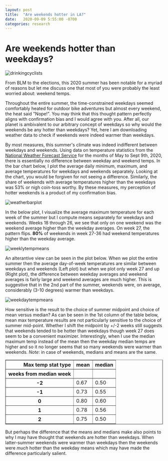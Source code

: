 ```yaml
---
layout: post
title:  "Are weekends hotter in LA?"
date:   2020-09-09 5:55:00 -0700
categories: research
---
```



# Are weekends hotter than weekdays? 

![drinkingcyclists](/drinking.png)

From BLM to the elections, this 2020 summer has been notable for a myriad of reasons but let me discuss one that most of you were probably the least worried about: weekend temps. 


Throughout the entire summer, the time-constrained weekdays seemed comfortably heated for outdoor bike adventures but almost every weekend, the heat said "Nope!". You may think that this thought pattern perfectly aligns with confirmation bias and I would agree with you. After all, our planet is ambivalent to our arbitrary concept of weekdays so why would the weekends be any hotter than weekdays? Yet, here I am downloading weather data to check if weekends were indeed warmer than weekdays. 


By most measures, this summer's climate was indeed indifferent between weekdays and weekends. Using data on temperature statistics from the [National Weather Forecast Service](https://w2.weather.gov/climate/xmacis.php?wfo=lox) for the months of May to Sept 9th, 2020, there is essentially no difference between weekday and weekend temps. In the bar chart below, I plot the average daily minimum, maximum, and average temperatures for weekdays and weekends separately. Looking at the chart, you would be forgiven for not seeing a difference. Similarly, the share of weekends with average temperatures higher than the weekdays was 53\% or nigh coin-toss worthy. By these measures, my perception of hotter weekends is a product of my confirmation bias. 

![weatherbarplot](/weatherbarplot.png)

In the below plot, I visualize the average maximum temperature for each week of the summer but I compute means separately for weekdays and weekends. Weeks 18 through 26, we see that only on one weekend was the weekend average higher than the weekday averages. On week 27, the pattern flips. **80%** of weekends in week 27-36 had weekend temperatures higher than the weekday average. 

![weeklytempmeans](/weeklytempaverages.png)

An alterantive view can be seen in the plot below. When we plot the entire summer then the average day-of-week temperatures are similar between weekdays and weekends (Left plot) but when we plot only week 27 and up (Right plot), the difference between weekday averages and weekend averages is fairly large and weekend averages are much higher. This is suggestive that in the 2nd part of the summer, weekends were, on average, considerably (3-10 degrees) warmer than weekdays. 

![weekdaytempmeans](/weekdaytempmeans.png)

How sensitive is the result to the choice of summer midpoint and choice of mean versus median? As can be seen in the 1st column of the table below, mean max temperature results are not particularly sensitive to the choice of summer mid-point. Whether I shift the midpoint by +/-2 weeks still suggests that weekends tended to be hotter than weekdays though week 27 does seem to be a convenient maximizer. Interestingly, when I use the median maximum temp instead of the mean then the weekday median temps are higher and so it no longer seems that so many weekends were warmer than weekends. *Note*: in case of weekends, medians and means are the same. 

<table border="1" class="dataframe">
  <thead>
    <tr style="text-align: right;">
      <th>Max temp stat type</th>
      <th>mean</th>
      <th>median</th>
    </tr>
    <tr>
      <th>weeks from median week</th>
      <th></th>
      <th></th>
    </tr>
  </thead>
  <tbody>
    <tr>
      <th>-2</th>
      <td>0.67</td>
      <td>0.50</td>
    </tr>
    <tr>
      <th>-1</th>
      <td>0.73</td>
      <td>0.55</td>
    </tr>
    <tr>
      <th>0</th>
      <td>0.80</td>
      <td>0.60</td>
    </tr>
    <tr>
      <th>1</th>
      <td>0.78</td>
      <td>0.56</td>
    </tr>
    <tr>
      <th>2</th>
      <td>0.75</td>
      <td>0.50</td>
    </tr>
  </tbody>
</table>

But perhaps the difference that the means and medians make also points to why I may have thought that weekends are hotter than weekdays. When latter-summer weekends were warmer than weekdays then the weekends were *much* hotter than the weekday means which may have made the difference particularly salient. 
